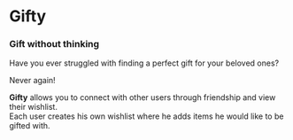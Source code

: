# Gifty
### Gift without thinking
Have you ever struggled with finding a perfect gift for your beloved ones?  
  
Never again!  
  
**Gifty** allows you to connect with other users through friendship and view their wishlist.  
Each user creates his own wishlist where he adds items he would like to be gifted with.
